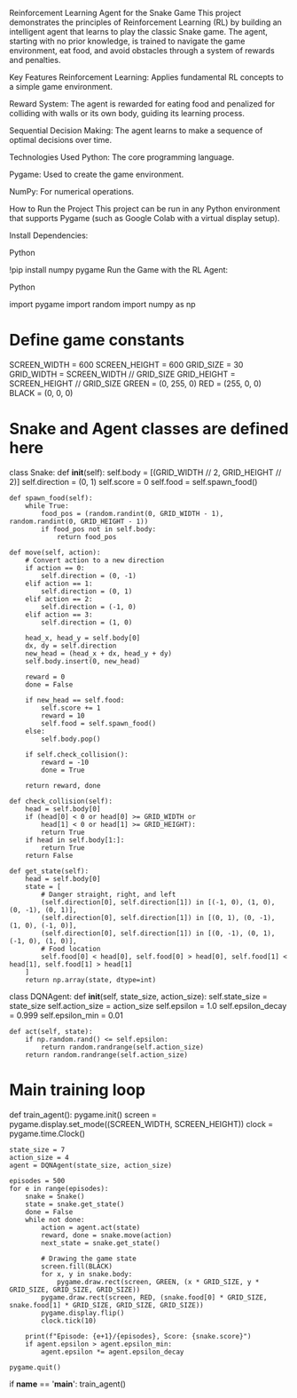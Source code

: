 Reinforcement Learning Agent for the Snake Game
This project demonstrates the principles of Reinforcement Learning (RL) by building an intelligent agent that learns to play the classic Snake game. The agent, starting with no prior knowledge, is trained to navigate the game environment, eat food, and avoid obstacles through a system of rewards and penalties.

Key Features
Reinforcement Learning: Applies fundamental RL concepts to a simple game environment.

Reward System: The agent is rewarded for eating food and penalized for colliding with walls or its own body, guiding its learning process.

Sequential Decision Making: The agent learns to make a sequence of optimal decisions over time.

Technologies Used
Python: The core programming language.

Pygame: Used to create the game environment.

NumPy: For numerical operations.

How to Run the Project
This project can be run in any Python environment that supports Pygame (such as Google Colab with a virtual display setup).

Install Dependencies:

Python

!pip install numpy pygame
Run the Game with the RL Agent:

Python

import pygame
import random
import numpy as np

# Define game constants
SCREEN_WIDTH = 600
SCREEN_HEIGHT = 600
GRID_SIZE = 30
GRID_WIDTH = SCREEN_WIDTH // GRID_SIZE
GRID_HEIGHT = SCREEN_HEIGHT // GRID_SIZE
GREEN = (0, 255, 0)
RED = (255, 0, 0)
BLACK = (0, 0, 0)

# Snake and Agent classes are defined here
class Snake:
    def __init__(self):
        self.body = [(GRID_WIDTH // 2, GRID_HEIGHT // 2)]
        self.direction = (0, 1)
        self.score = 0
        self.food = self.spawn_food()

    def spawn_food(self):
        while True:
            food_pos = (random.randint(0, GRID_WIDTH - 1), random.randint(0, GRID_HEIGHT - 1))
            if food_pos not in self.body:
                return food_pos

    def move(self, action):
        # Convert action to a new direction
        if action == 0:
            self.direction = (0, -1)
        elif action == 1:
            self.direction = (0, 1)
        elif action == 2:
            self.direction = (-1, 0)
        elif action == 3:
            self.direction = (1, 0)

        head_x, head_y = self.body[0]
        dx, dy = self.direction
        new_head = (head_x + dx, head_y + dy)
        self.body.insert(0, new_head)

        reward = 0
        done = False

        if new_head == self.food:
            self.score += 1
            reward = 10
            self.food = self.spawn_food()
        else:
            self.body.pop()

        if self.check_collision():
            reward = -10
            done = True

        return reward, done

    def check_collision(self):
        head = self.body[0]
        if (head[0] < 0 or head[0] >= GRID_WIDTH or
            head[1] < 0 or head[1] >= GRID_HEIGHT):
            return True
        if head in self.body[1:]:
            return True
        return False

    def get_state(self):
        head = self.body[0]
        state = [
            # Danger straight, right, and left
            (self.direction[0], self.direction[1]) in [(-1, 0), (1, 0), (0, -1), (0, 1)],
            (self.direction[0], self.direction[1]) in [(0, 1), (0, -1), (1, 0), (-1, 0)],
            (self.direction[0], self.direction[1]) in [(0, -1), (0, 1), (-1, 0), (1, 0)],
            # Food location
            self.food[0] < head[0], self.food[0] > head[0], self.food[1] < head[1], self.food[1] > head[1]
        ]
        return np.array(state, dtype=int)

class DQNAgent:
    def __init__(self, state_size, action_size):
        self.state_size = state_size
        self.action_size = action_size
        self.epsilon = 1.0
        self.epsilon_decay = 0.999
        self.epsilon_min = 0.01

    def act(self, state):
        if np.random.rand() <= self.epsilon:
            return random.randrange(self.action_size)
        return random.randrange(self.action_size)

# Main training loop
def train_agent():
    pygame.init()
    screen = pygame.display.set_mode((SCREEN_WIDTH, SCREEN_HEIGHT))
    clock = pygame.time.Clock()

    state_size = 7
    action_size = 4
    agent = DQNAgent(state_size, action_size)

    episodes = 500
    for e in range(episodes):
        snake = Snake()
        state = snake.get_state()
        done = False
        while not done:
            action = agent.act(state)
            reward, done = snake.move(action)
            next_state = snake.get_state()

            # Drawing the game state
            screen.fill(BLACK)
            for x, y in snake.body:
                pygame.draw.rect(screen, GREEN, (x * GRID_SIZE, y * GRID_SIZE, GRID_SIZE, GRID_SIZE))
            pygame.draw.rect(screen, RED, (snake.food[0] * GRID_SIZE, snake.food[1] * GRID_SIZE, GRID_SIZE, GRID_SIZE))
            pygame.display.flip()
            clock.tick(10)

        print(f"Episode: {e+1}/{episodes}, Score: {snake.score}")
        if agent.epsilon > agent.epsilon_min:
            agent.epsilon *= agent.epsilon_decay

    pygame.quit()

if __name__ == '__main__':
    train_agent()

